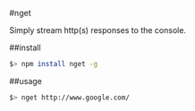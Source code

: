 #nget

Simply stream http(s) responses to the console.

##install

```bash
$> npm install nget -g
```

##usage

```bash
$> nget http://www.google.com/
```